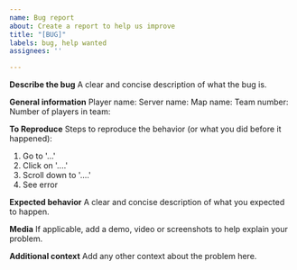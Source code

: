 ```yaml
---
name: Bug report
about: Create a report to help us improve
title: "[BUG]"
labels: bug, help wanted
assignees: ''

---
```


**Describe the bug**
A clear and concise description of what the bug is.

**General information**
Player name:
Server name:
Map name:
Team number:
Number of players in team:

**To Reproduce**
Steps to reproduce the behavior (or what you did before it happened):
1. Go to '...'
2. Click on '....'
3. Scroll down to '....'
4. See error

**Expected behavior**
A clear and concise description of what you expected to happen.

**Media**
If applicable, add a demo, video or screenshots to help explain your problem.

**Additional context**
Add any other context about the problem here.
